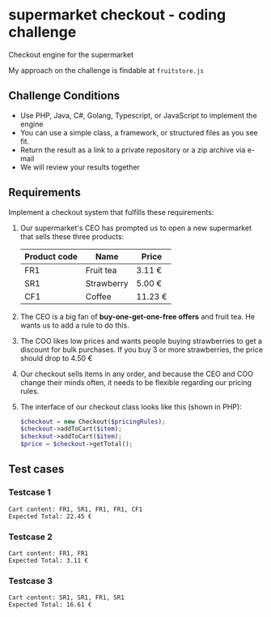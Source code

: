 # supermarket checkout - coding challenge

Checkout engine for the supermarket

My approach on the challenge is findable at ```fruitstore.js```

## Challenge Conditions

* Use PHP, Java, C#, Golang, Typescript, or JavaScript to implement the engine
* You can use a simple class, a framework, or structured files as you see fit.
* Return the result as a link to a private repository or a zip archive via e-mail
* We will review your results together

## Requirements

Implement a checkout system that fulfills these requirements:

1. Our supermarket's CEO has prompted us to open a new supermarket that sells these three products:

    | Product code | Name         | Price   |
    |--------------|--------------|---------|
    | FR1          | Fruit tea    | 3.11 €  |
    | SR1          | Strawberry   | 5.00 €  |
    | CF1          | Coffee       | 11.23 € |

2. The CEO is a big fan of **buy-one-get-one-free offers** and fruit tea. He wants us to add a rule to do this.
3. The COO likes low prices and wants people buying strawberries to get a discount for bulk purchases. If you buy 3 or more strawberries, the price should drop to 4.50 €
4. Our checkout sells items in any order, and because the CEO and COO change their minds often, it needs to be flexible regarding our pricing rules.
5. The interface of our checkout class looks like this (shown in PHP):

    ```php  
    $checkout = new Checkout($pricingRules); 
    $checkout->addToCart($item);
    $checkout->addToCart($item); 
    $price = $checkout->getTotal();
    ```

## Test cases

### Testcase 1
``` 
Cart content: FR1, SR1, FR1, FR1, CF1 
Expected Total: 22.45 €
```

### Testcase 2
``` 
Cart content: FR1, FR1
Expected Total: 3.11 €
``` 

### Testcase 3
``` 
Cart content: SR1, SR1, FR1, SR1
Expected Total: 16.61 €
``` 
